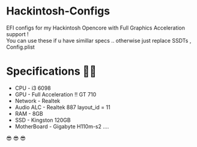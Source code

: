 # Hackintosh-Configs
EFI configs for my Hackintosh Opencore with Full Graphics Acceleration support !  </br>
You can use these if u have simillar specs .. otherwise  just replace SSDTs , Config.plist

# Specifications 🤩🤩

- CPU  - i3 6098
- GPU  - Full Acceleration !! GT 710 
- Network - Realtek 
- Audio ALC - Realtek 887 layout_id = 11
- RAM - 8GB 
- SSD - Kingston 120GB
- MotherBoard - Gigabyte H110m-s2 ....


😎  😎 😎   
